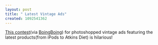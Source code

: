 ```yaml
--- 
layout: post
title: " Latest Vintage Ads"
created: 1092541362
---
```

<a href="http://www.worth1000.com/cache/contest/contestcache.asp?contest_id=3307&display=photoshop#entries">This contest</a>(via <a href="http://www.boingboing.net">BoingBoing</a>) for photoshopped vintage ads featuring the latest products(from iPods to Atkins Diet) is hilarious!
